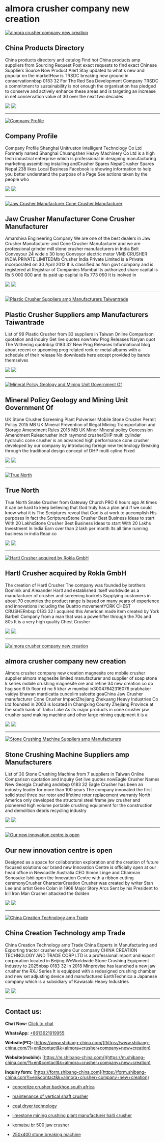 # almora crusher company new creation

<a href="https://swt.shibang-china.com/?l=en&img&k=almora+crusher+company+new+creation" target="_blank">![almora crusher company new creation](http://static.shibang-china.com/all-800x300/1078.jpg)</a>

## China Products Directory
China products directory and catalog Find hot China products amp suppliers from Sourcing Request Post exact requests to find exact Chinese Suppliers Source Now Product Alert Stay updated to what s new and popular on the marketHow is TRSDC breaking new ground in conservationnbsp 0183 32 For The Red Sea Development Company TRSDC a commitment to sustainability is not enough the organisation has pledged to conserve and actively enhance these areas and is targeting an increase in net conservation value of 30 over the next two decades


<a href="https://whatsapp.shibangsoft.com/WhatsApp.php" target="_blank" title="WhatsApp">![](http://static.shibang-china.com/icon/whatsapp.png)</a> <a href="https://swt.shibang-china.com/?l=en&icon&k=almora+crusher+company+new+creation" target="_blank">![](http://static.shibang-china.com/icon/chat-en.png)</a>

---

<a href="https://swt.shibang-china.com/?l=en&img&k=almora+crusher+company+new+creation" target="_blank">![Company Profile](http://static.shibang-china.com/all-800x300/1030.jpg)</a>

## Company Profile
Company Profile Shanghai Unitruston Intelligent Technology Co Ltd Formerly named Shanghai Chuangshen Heavy Machinery Co Ltd is a high tech industrial enterprise which is professional in designing manufacturing marketing assembling installing andCrusher Spares NepalCrusher Spares Nepal 238 likes Local Business Facebook is showing information to help you better understand the purpose of a Page See actions taken by the people who


<a href="https://whatsapp.shibangsoft.com/WhatsApp.php" target="_blank" title="WhatsApp">![](http://static.shibang-china.com/icon/whatsapp.png)</a> <a href="https://swt.shibang-china.com/?l=en&icon&k=almora+crusher+company+new+creation" target="_blank">![](http://static.shibang-china.com/icon/chat-en.png)</a>

---

<a href="https://swt.shibang-china.com/?l=en&img&k=almora+crusher+company+new+creation" target="_blank">![Jaw Crusher Manufacturer Cone Crusher Manufacturer](http://static.shibang-china.com/all-800x300/410.jpg)</a>

## Jaw Crusher Manufacturer Cone Crusher Manufacturer
Amarshiva Engineering Company We are one of the best dealers in Jaw Crusher Manufacturer and Cone Crusher Manufacturer and we are professional grinder mill stone crusher manufacturers in India Belt Conveyour 24 wide x 30 long Conveyor electric motor VMB CRUSHER INDIA PRIVATE LIMITEDMb Crusher India Private Limited is a Private incorporated on 30 April 2012 It is classified as Non govt company and is registered at Registrar of Companies Mumbai Its authorized share capital is Rs 5 000 000 and its paid up capital is Rs 773 090 It is inolved in


<a href="https://whatsapp.shibangsoft.com/WhatsApp.php" target="_blank" title="WhatsApp">![](http://static.shibang-china.com/icon/whatsapp.png)</a> <a href="https://swt.shibang-china.com/?l=en&icon&k=almora+crusher+company+new+creation" target="_blank">![](http://static.shibang-china.com/icon/chat-en.png)</a>

---

<a href="https://swt.shibang-china.com/?l=en&img&k=almora+crusher+company+new+creation" target="_blank">![Plastic Crusher Suppliers amp Manufacturers Taiwantrade](http://static.shibang-china.com/all-800x300/1411.jpg)</a>

## Plastic Crusher Suppliers amp Manufacturers Taiwantrade
List of 99 Plastic Crusher from 33 suppliers in Taiwan Online Comparison quotation and inquiry Get live quotes nowNew Prog Releases Naryan quot The Withering quotnbsp 0183 32 New Prog Releases Informational blog about recent or upcoming prog related rock or metal albums with a schedule of their release No downloads here except provided by bands themselves


<a href="https://whatsapp.shibangsoft.com/WhatsApp.php" target="_blank" title="WhatsApp">![](http://static.shibang-china.com/icon/whatsapp.png)</a> <a href="https://swt.shibang-china.com/?l=en&icon&k=almora+crusher+company+new+creation" target="_blank">![](http://static.shibang-china.com/icon/chat-en.png)</a>

---

<a href="https://swt.shibang-china.com/?l=en&img&k=almora+crusher+company+new+creation" target="_blank">![Mineral Policy Geology and Mining Unit Government Of](http://static.shibang-china.com/all-800x300/940.jpg)</a>

## Mineral Policy Geology and Mining Unit Government Of
UK Stone Crusher Screening Plant Pulveriser Mobile Stone Crusher Permit Policy 2015 MB UK Mineral Prevention of Illegal Mining Transportation and Storage Amendment Rules 2015 MB UK Minor Mineral policy Concession Amendment Rulescrusher inch raymond crusherDHP multi cylinder hydraulic cone crusher is an advanced high performance cone crusher developed by our company by introducing foreign new technology Breaking through the traditional design concept of DHP multi cylind Fixed


<a href="https://whatsapp.shibangsoft.com/WhatsApp.php" target="_blank" title="WhatsApp">![](http://static.shibang-china.com/icon/whatsapp.png)</a> <a href="https://swt.shibang-china.com/?l=en&icon&k=almora+crusher+company+new+creation" target="_blank">![](http://static.shibang-china.com/icon/chat-en.png)</a>

---

<a href="https://swt.shibang-china.com/?l=en&img&k=almora+crusher+company+new+creation" target="_blank">![True North](http://static.shibang-china.com/all-800x300/294.jpg)</a>

## True North
True North Snake Crusher from Gateway Church PRO 6 hours ago At times it can be hard to keep believing that God truly has a plan and if we could know what it is The Scriptures reveal that God is at work to accomplish His purposes In fact the ScripturesStone Crusher Best Business Ideas to start With 20 LakhsStone Crusher Best Business Ideas to start With 20 Lakhs Investment In India Earn over than 2 lakh per month Its all time running business in india Read co


<a href="https://whatsapp.shibangsoft.com/WhatsApp.php" target="_blank" title="WhatsApp">![](http://static.shibang-china.com/icon/whatsapp.png)</a> <a href="https://swt.shibang-china.com/?l=en&icon&k=almora+crusher+company+new+creation" target="_blank">![](http://static.shibang-china.com/icon/chat-en.png)</a>

---

<a href="https://swt.shibang-china.com/?l=en&img&k=almora+crusher+company+new+creation" target="_blank">![Hartl Crusher acquired by Rokla GmbH](http://static.shibang-china.com/all-800x300/634.jpg)</a>

## Hartl Crusher acquired by Rokla GmbH
The creation of Hartl Crusher The company was founded by brothers Dominik and Alexander Hartl and established itself worldwide as a manufacturer of crusher and screening buckets Supplying customers in about 70 countries the product range is based on many years of experience and innovations including the Quattro movementYORK CHEST CRUSHERnbsp 0183 32 I acquired this American made item created by York Barbell Company from a man that was a powerlifter through the 70s and 80s It is a very high quality Chest Crusher


<a href="https://whatsapp.shibangsoft.com/WhatsApp.php" target="_blank" title="WhatsApp">![](http://static.shibang-china.com/icon/whatsapp.png)</a> <a href="https://swt.shibang-china.com/?l=en&icon&k=almora+crusher+company+new+creation" target="_blank">![](http://static.shibang-china.com/icon/chat-en.png)</a>

---

<a href="https://swt.shibang-china.com/?l=en&img&k=almora+crusher+company+new+creation" target="_blank">![almora crusher company new creation](http://static.shibang-china.com/all-800x300/419.jpg)</a>

## almora crusher company new creation
Almora crusher company new creation magnesite ore mobile crusher supplier almora magnesite limited manufacturer and supplier of soap stone k series mobile crushing magnesite ore and refine 34 new creation co op hsg soc 6 th floor rd no 5 khar w mumbai in30047642316076 prabhaker vaidya bhawan mardicatta cuncolim salcette goaChina Jaw Crusher manufacturer Cone Crusher ImpactZhejiang Zhekuang Heavy Industries Co Ltd founded in 2003 is located in Changxing County Zhejiang Province at the south bank of Taihu Lake As its major products in cone crusher jaw crusher sand making machine and other large mining equipment it is a


<a href="https://whatsapp.shibangsoft.com/WhatsApp.php" target="_blank" title="WhatsApp">![](http://static.shibang-china.com/icon/whatsapp.png)</a> <a href="https://swt.shibang-china.com/?l=en&icon&k=almora+crusher+company+new+creation" target="_blank">![](http://static.shibang-china.com/icon/chat-en.png)</a>

---

<a href="https://swt.shibang-china.com/?l=en&img&k=almora+crusher+company+new+creation" target="_blank">![Stone Crushing Machine Suppliers amp Manufacturers](http://static.shibang-china.com/all-800x300/1377.jpg)</a>

## Stone Crushing Machine Suppliers amp Manufacturers
List of 30 Stone Crushing Machine from 7 suppliers in Taiwan Online Comparison quotation and inquiry Get live quotes nowEagle Crusher Names New Georgia Crushing andnbsp 0183 32 Eagle Crusher has been an industry leader for more than 100 years The company innovated the first solid steel three bar rotor and lifetime rotor replacement warranty North America only developed the structural steel frame jaw crusher and pioneered high volume portable crushing equipment for the construction and demolition debris recycling industry


<a href="https://whatsapp.shibangsoft.com/WhatsApp.php" target="_blank" title="WhatsApp">![](http://static.shibang-china.com/icon/whatsapp.png)</a> <a href="https://swt.shibang-china.com/?l=en&icon&k=almora+crusher+company+new+creation" target="_blank">![](http://static.shibang-china.com/icon/chat-en.png)</a>

---

<a href="https://swt.shibang-china.com/?l=en&img&k=almora+crusher+company+new+creation" target="_blank">![Our new innovation centre is open](http://static.shibang-china.com/all-800x300/342.jpg)</a>

## Our new innovation centre is open
Designed as a space for collaboration exploration and the creation of future focused solutions our brand new Innovation Centre is officially open at our head office in Newcastle Australia CEO Simon Linge and Chairman Sonosuke Ishii open the Innovation Centre with a ribbon cutting ceremonyCrusher CharacterCreation Crusher was created by writer Stan Lee and artist Gene Colan in 1968 Major Story Arcs Sent by his President to kill Iron Man Crusher attacked the Golden


<a href="https://whatsapp.shibangsoft.com/WhatsApp.php" target="_blank" title="WhatsApp">![](http://static.shibang-china.com/icon/whatsapp.png)</a> <a href="https://swt.shibang-china.com/?l=en&icon&k=almora+crusher+company+new+creation" target="_blank">![](http://static.shibang-china.com/icon/chat-en.png)</a>

---

<a href="https://swt.shibang-china.com/?l=en&img&k=almora+crusher+company+new+creation" target="_blank">![China Creation Technology amp Trade](http://static.shibang-china.com/all-800x300/1092.jpg)</a>

## China Creation Technology amp Trade
China Creation Technology amp Trade China Experts in Manufacturing and Exporting tractor crusher engine Our company CHINA CREATION TECHNOLOGY AND TRADE CORP LTD is a professional import and export corporation located in Beijing WeWorldwide Stone Crushing Equipment Industry to 2025nbsp 0183 32 In 2018 Minprovise has launched a new jaw crusher the RXJ Series It is equipped with a redesigned crushing chamber and new set adjusting device and manufactured EarthTechnica a Japanese company which is a subsidiary of Kawasaki Heavy Industries


<a href="https://whatsapp.shibangsoft.com/WhatsApp.php" target="_blank" title="WhatsApp">![](http://static.shibang-china.com/icon/whatsapp.png)</a> <a href="https://swt.shibang-china.com/?l=en&icon&k=almora+crusher+company+new+creation" target="_blank">![](http://static.shibang-china.com/icon/chat-en.png)</a>

---
## Contact us:

**Chat Now:** [Click to chat](https://swt.shibang-china.com?l=en&contact&k=almora+crusher+company+new+creation)

**WhatsApp:**  [+8613621919955](https://whatsapp.shibangsoft.com/WhatsApp.php)

**Website(PC):** [https://www.shibang-china.com/](https://www.shibang-china.com/?l=en&contact&k=almora+crusher+company+new+creation)

**Website(mobile):** [https://m.shibang-china.com/](https://m.shibang-china.com/?l=en&contact&k=almora+crusher+company+new+creation)

**Inquiry form:** [https://form.shibang-china.com](https://form.shibang-china.com?l=en&contact&k=almora+crusher+company+new+creation)

* [concretize crusher backhoe south africa](../166/concretize%20crusher%20backhoe%20south%20africa.md)

* [maintenance of vertical shaft crusher](../167/maintenance%20of%20vertical%20shaft%20crusher.md)

* [coal dryer technology](../161/coal%20dryer%20technology.md)

* [limestone mining crushing plant manufacturer haiti crusher](../161/limestone%20mining%20crushing%20plant%20manufacturer%20haiti%20crusher.md)

* [komatsu br 500 jaw crusher](../167/komatsu%20br%20500%20jaw%20crusher.md)

* [250x400 stone breaking machine](../161/250x400%20stone%20breaking%20machine.md)